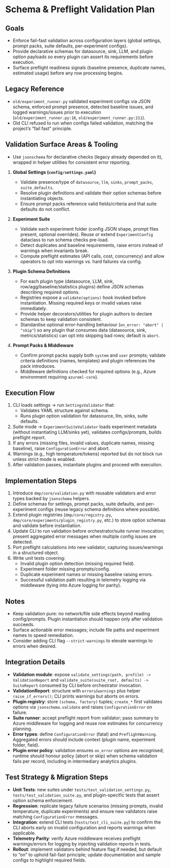 # Schema & Preflight Validation Plan

## Goals
- Enforce fail-fast validation across configuration layers (global settings, prompt packs, suite defaults, per-experiment configs).
- Provide declarative schemas for datasource, sink, LLM, and plugin option payloads so every plugin can assert its requirements before execution.
- Surface preflight readiness signals (baseline presence, duplicate names, estimated usage) before any row processing begins.

## Legacy Reference
- `old/experiment_runner.py` validated experiment configs via JSON schema, enforced prompt presence, detected baseline issues, and logged warnings/issues prior to execution (`old/experiment_runner.py:16`, `old/experiment_runner.py:211`).
- Old CLI refused to run when configs failed validation, matching the project’s “fail fast” principle.

## Validation Surface Areas & Tooling
- Use `jsonschema` for declarative checks (legacy already depended on it), wrapped in helper utilities for consistent error reporting.

1. **Global Settings (`config/settings.yaml`)**
   - Validate presence/type of `datasource`, `llm`, `sinks`, `prompt_packs`, `suite_defaults`.
   - Resolve plugin definitions and validate their option schemas before instantiating objects.
   - Ensure prompt packs reference valid fields/criteria and that suite defaults do not conflict.

2. **Experiment Suite**
   - Validate each experiment folder (config JSON shape, prompt files present, optional overrides). Reuse or extend `ExperimentConfig` dataclass to run schema checks pre-load.
   - Detect duplicates and baseline requirements, raise errors instead of warnings when invariants break.
   - Compute preflight estimates (API calls, cost, concurrency) and allow operators to opt into warnings vs. hard failures via config.

3. **Plugin Schema Definitions**
   - For each plugin type (datasource, LLM, sink, row/agg/baseline/statistics plugins) define JSON schemas describing required options.
   - Registries expose a `validate(options)` hook invoked before instantiation. Missing required keys or invalid values raise immediately.
   - Provide helper decorators/utilities for plugin authors to declare schemas to keep validation consistent.
   - Standardise optional error-handling behaviour (`on_error: "abort" | "skip"`) so any plugin that consumes data (datasource, sink, metrics/statistics) can opt into skipping bad rows; default is `abort`.

4. **Prompt Packs & Middleware**
   - Confirm prompt packs supply both `system` and `user` prompts; validate criteria definitions (names, templates) and plugin references the pack introduces.
   - Middleware definitions checked for required options (e.g., Azure environment requiring `azureml-core`).

## Execution Flow
1. CLI loads settings → run `SettingsValidator` that:
   - Validates YAML structure against schema.
   - Runs plugin option validation for datasource, llm, sinks, suite defaults.
2. Suite mode → `ExperimentSuiteValidator` loads experiment metadata (without instantiating LLM/sinks yet), validates configs/prompts, builds preflight report.
3. If any errors (missing files, invalid values, duplicate names, missing baseline), raise `ConfigurationError` and abort.
4. Warnings (e.g., high temperature/tokens) reported but do not block run unless strict mode is enabled.
5. After validation passes, instantiate plugins and proceed with execution.

## Implementation Steps
1. Introduce `dmp/core/validation.py` with reusable validators and error types backed by `jsonschema` helpers.
2. Define schemas for settings, prompt packs, suite defaults, and per-experiment configs (reuse legacy schema definitions where possible).
3. Extend plugin registries (`dmp/core/registry.py`, `dmp/core/experiments/plugin_registry.py`, etc.) to store option schemas and validate before instantiation.
4. Update CLI to run validation before orchestrator/suite runner invocation; present aggregated error messages when multiple config issues are detected.
5. Port preflight calculations into new validator, capturing issues/warnings in a structured object.
6. Write unit tests covering:
   - Invalid plugin option detection (missing required field).
   - Experiment folder missing prompts/config.
   - Duplicate experiment names or missing baseline raising errors.
   - Successful validation path resulting in telemetry logging via middleware (tying into Azure logging for parity).

## Notes
- Keep validation pure: no network/file side effects beyond reading config/prompts. Plugin instantiation should happen only after validation succeeds.
- Surface actionable error messages; include file paths and experiment names to speed remediation.
- Consider adding CLI flag `--strict-warnings` to elevate warnings to errors when desired.

## Integration Details
- **Validation module**: expose `validate_settings(path, profile) -> ValidationReport` and `validate_suite(suite_root, defaults) -> SuiteReport` consumed by CLI before orchestrator invocation.
- **ValidationReport**: structure with `errors`/`warnings` plus helper `raise_if_errors()`; CLI prints warnings but aborts on errors.
- **Plugin registry**: store `(schema, factory)` tuples; `create_*` first validates options via `jsonschema.validate` and raises `ConfigurationError` on failure.
- **Suite runner**: accept preflight report from validator; pass summary to Azure middleware for logging and reuse row estimates for concurrency planning.
- **Error types**: define `ConfigurationError` (fatal) and `PreflightWarning`. Aggregated errors should include context (plugin name, experiment folder, field).
- **Plugin error policy**: validation ensures `on_error` options are recognised; runtime should honour policy (abort or skip) when schema validation fails per record, including in intermediary analytics plugins.

## Test Strategy & Migration Steps
- **Unit Tests**: new suites under `tests/test_validation_settings.py`, `tests/test_validation_suite.py`, and plugin-specific tests that assert option schema enforcement.
- **Regression**: replicate legacy failure scenarios (missing prompts, invalid temperature, duplicate experiments) and ensure new validators raise matching `ConfigurationError` messages.
- **Integration**: extend CLI tests (`tests/test_cli_suite.py`) to confirm the CLI aborts early on invalid configuration and reports warnings when applicable.
- **Telemetry Parity**: verify Azure middleware receives preflight warnings/errors for logging by injecting validation reports in tests.
- **Rollout**: implement validators behind feature flag if needed, but default to “on” to uphold fail-fast principle; update documentation and sample configs to highlight required fields.
